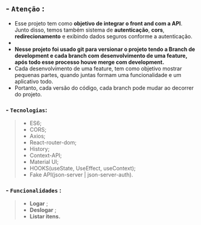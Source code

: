 ## - <b>`Atenção`</b> :

- Esse projeto tem como <b>objetivo de integrar o front and com a API</b>. Junto disso, temos também sistema de <b>autenticação</b>, <b>cors</b>, <b>redirecionamento</b> e exibindo dados seguros conforme a autenticação.
-
- <b>Nesse projeto foi usado git para versionar o projeto tendo a Branch de development e cada branch com desenvolvimento de uma feature, após todo esse processo houve merge com development.</b>
- Cada desenvolvimento de uma feature, tem como objetivo mostrar pequenas partes, quando juntas formam uma funcionalidade e um aplicativo todo.
- Portanto, cada versão do código, cada branch pode mudar ao decorrer do projeto.

### - `Tecnologias`:

> - ES6;
> - CORS;
> - Axios;
> - React-router-dom;
> - History;
> - Context-API;
> - Material UI;
> - HOOKS(useState, UseEffect, useContext);
> - Fake API(json-server | json-server-auth).

### - `Funcionalidades` :

> - <b>Logar</b> ;
> - <b>Deslogar</b> ;
> - <b>Listar itens.</b>
